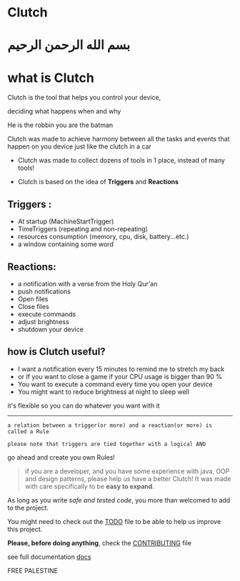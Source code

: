 # Clutch

# بسم الله الرحمن الرحيم

# what is Clutch
Clutch is the tool that helps you control your device,

deciding what happens when and why

He is the robbin you are the batman

Clutch was made to achieve harmony between all the tasks and events that happen on you device
just like the clutch in a car
- Clutch was made to collect dozens of tools in 1 place, instead of many tools!


- Clutch is based on the idea of **Triggers** and **Reactions**
## Triggers :

- At startup (MachineStartTrigger)
- TimeTriggers (repeating and non-repeating)
- resources consumption (memory, cpu, disk, battery...etc.)
- a window containing some word

## Reactions:

- a notification with a verse from the Holy Qur'an
- push notifications
- Open files
- Close files
- execute commands
- adjust brightness
- shutdown your device


## how is Clutch useful?
- I want a notification every 15 minutes to remind me to stretch my back
- or If you want to close a game if your CPU usage is bigger than 90 %
- You want to execute a command every time you open your device
- You might want to reduce brightness at night to sleep well

it's flexible so you can do whatever you want with it

---
```a relation between a trigger(or more) and a reaction(or more) is called a Rule```

```please note that triggers are tied together with a logical AND```


go ahead and create you own Rules!

> if you are a developer, and you have some experience with java,
OOP and design patterns, please help us have a better Clutch!
It was made with care specifically to be **easy to expand**.

As long as you write *safe and tested code*, you more than welcomed
to add to the project.

You might need to check out the [TODO](./TODO.md) file to be able to help us improve this project.

**Please, before doing anything**, check the [CONTRIBUTING](./CONTRIBUTING.md) file

see full documentation [docs](./docs)

FREE PALESTINE
